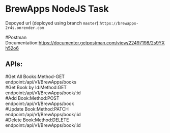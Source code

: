 # BrewApps NodeJS Task </br>
Depoyed url (deployed using  branch `master`):`https://brewapps-2r4s.onrender.com`


#Postman Documentation:https://documenter.getpostman.com/view/22497198/2s9YXh52o6</br>

## APIs:</br>
#Get All Books:Method-GET</br>
  endpoint:/api/v1/BrewApps/books</br>
#Get Book by Id:Method:GET  </br>
 endpoint:/api/v1/BrewApps/book/:id</br>
#Add Book:Method:POST</br>
  endpoint:/api/v1/BrewApps/book</br>
#Update Book:Method:PATCH</br>
  endpoint:/api/v1/BrewApps/book/:id</br>
#Delete Book:Method:DELETE</br>
  endpoint:/api/v1/BrewApps/book/:id</br>
